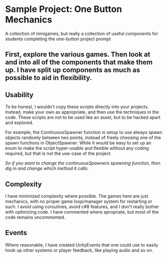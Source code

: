 # Sample Project: One Button Mechanics
A collection of minigames, but really a collection of useful components for students completing the one-button project prompt

## First, explore the various games. Then look at and into all of the components that make them up. I have split up components as much as possible to aid in flexibility. 

## Usability
To be honest, I wouldn't copy these scripts directly into your projects. Instead, make your own as appropriate, and then use the techniques in the code. These scripts are not to be used like an asset, but to be hacked apart and explored. 

For example, the ContinuousSpawner function is setup to use always spawn objects randomly between two points, instead of freely choosing one of the spawn functions in ObjectSpawner. While it would be easy to set up an enum to make the script hyper-usable and flexible without any coding required, but that is not the use-case of the project. 

_So if you want to change the continuousSpawners spawning function, then dig in and change which method it calls._

## Complexity
I have minimized complexity where possible. The games here are just mechanics, with no proper game loop/manager system for restarting or such. I avoid using coroutines, avoid c#8 features, and I don't really bother with optimizing code. I have commented where apropriate, but most of the code remains uncommented.

## Events
Where reasonable, I have created UnityEvents that one could use to easily hook up other systems or player feedback, like playing audio and so on.
